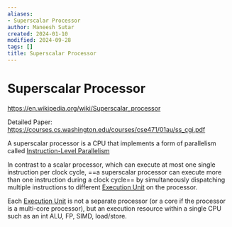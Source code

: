 ```yaml
---
aliases:
- Superscalar Processor
author: Maneesh Sutar
created: 2024-01-10
modified: 2024-09-28
tags: []
title: Superscalar Processor
---
```


# Superscalar Processor

<https://en.wikipedia.org/wiki/Superscalar_processor>

Detailed Paper: <https://courses.cs.washington.edu/courses/cse471/01au/ss_cgi.pdf>

A superscalar processor is a CPU that implements a form of parallelism called [Instruction-Level Parallelism](parallelism_overview.md)

In contrast to a scalar processor, which can execute at most one single instruction per clock cycle, ==a superscalar processor can execute more than one instruction during a clock cycle== by simultaneously dispatching multiple instructions to different [Execution Unit](execution_unit_in_cpu.md) on the processor.

Each [Execution Unit](execution_unit_in_cpu.md) is not a separate processor (or a core if the processor is a multi-core processor), but an execution resource within a single CPU such as an int ALU, FP, SIMD, load/store.
